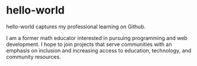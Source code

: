 # hello-world
hello-world captures my professional learning on Github.

I am a former math educator interested in pursuing programming and web development. I hope to join projects that serve communities with an emphasis on inclusion and increasing access to education, technology, and community resources.
